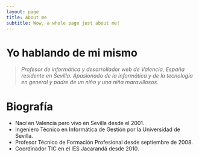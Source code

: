 ```yaml
---
layout: page
title: About me
subtitle: Wow, a whole page just about me!
---
```


# Yo hablando de mi mismo

>*Profesor de informática y desarrollador web de Valencia, España residente en Sevilla. Apasionado de la informática y de la tecnología en general y padre de un niño y una niña maravillosos.*

# Biografía

>
- Nací en Valencia pero vivo en Sevilla desde el 2001.
- Ingeniero Técnico en Informática de Gestión por la Universidad de Sevilla.
- Profesor Técnico de Formación Profesional desde septiembre de 2008.
- Coordinador TIC en el IES Jacarandá desde 2010.

